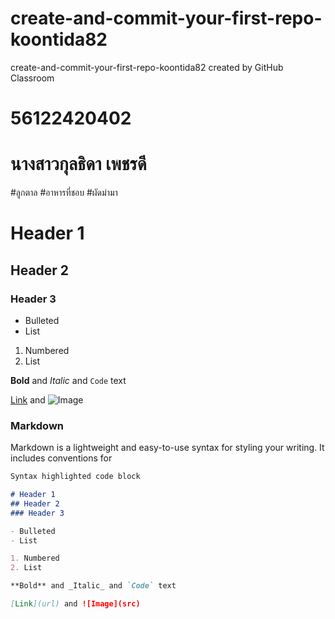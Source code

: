 # create-and-commit-your-first-repo-koontida82
create-and-commit-your-first-repo-koontida82 created by GitHub Classroom
# 56122420402
# นางสาวกุลธิดา  เพชรดี
#ลูกตาล
#อาหารที่ชอบ  #ผัดม่ามา

# Header 1
## Header 2
### Header 3

- Bulleted
- List

1. Numbered
2. List

**Bold** and _Italic_ and `Code` text

[Link](url) and ![Image](src)

### Markdown

Markdown is a lightweight and easy-to-use syntax for styling your writing. It includes conventions for

```markdown
Syntax highlighted code block

# Header 1
## Header 2
### Header 3

- Bulleted
- List

1. Numbered
2. List

**Bold** and _Italic_ and `Code` text

[Link](url) and ![Image](src)
